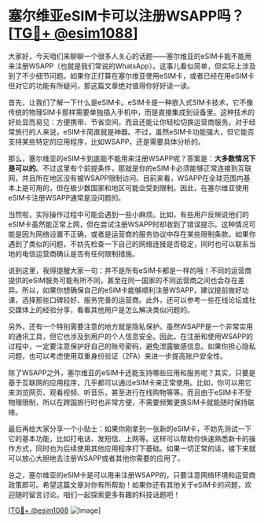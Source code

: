 # 塞尔维亚eSIM卡可以注册WSAPP吗？[[TG💪+ @esim1088](https://t.me/s/esim1088)]

大家好，今天咱们来聊聊一个很多人关心的话题——塞尔维亚的eSIM卡能不能用来注册WSAPP（也就是我们常说的WhatsApp）。这事儿看似简单，但实际上涉及到了不少细节问题。如果你正打算在塞尔维亚使用eSIM卡，或者已经在用eSIM卡但对它的功能有所疑问，那这篇文章绝对值得你好好读一读。

首先，让我们了解一下什么是eSIM卡。eSIM卡是一种嵌入式SIM卡技术，它不像传统的物理SIM卡那样需要单独插入手机中，而是直接集成到设备里。这种技术的好处显而易见：方便携带、节省空间，而且还能让你轻松切换运营商服务。对于经常旅行的人来说，eSIM卡简直就是神器。不过，虽然eSIM卡功能强大，但它能否支持某些特定的应用程序，比如WSAPP，还是需要具体分析的。

那么，塞尔维亚的eSIM卡到底能不能用来注册WSAPP呢？答案是：**大多数情况下是可以的**。不过这里有个前提条件，那就是你的eSIM卡必须能够正常连接到互联网，并且所在地区没有被WSAPP限制访问。目前来看，WSAPP在全球范围内基本上是可用的，但在极少数国家和地区可能会受到限制。因此，在塞尔维亚使用eSIM卡注册WSAPP通常是没问题的。

当然啦，实际操作过程中可能会遇到一些小麻烦。比如，有些用户反映说他们的eSIM卡虽然能正常上网，但在尝试注册WSAPP时却收到了错误提示。这种情况可能是因为网络设置不正确，或者是运营商的服务协议中存在某些限制条款。如果你遇到了类似的问题，不妨先检查一下自己的网络连接是否稳定，同时也可以联系当地的电信运营商确认是否有任何限制措施。

说到这里，我得提醒大家一句：并不是所有eSIM卡都是一样的哦！不同的运营商提供的eSIM服务可能有所不同，甚至在同一国家的不同运营商之间也会存在差异。所以，如果你想确保自己的eSIM卡能够顺利注册WSAPP，建议提前做好功课，选择那些口碑较好、服务完善的运营商。此外，还可以参考一些在线论坛或社交媒体上的经验分享，看看其他用户是怎么解决类似问题的。

另外，还有一个特别需要注意的地方就是隐私保护。虽然WSAPP是一个非常实用的通讯工具，但它也涉及到用户的个人信息安全。因此，在注册和使用WSAPP的过程中，一定要注意保护好自己的账号密码，避免泄露敏感信息。如果你担心隐私问题，也可以考虑使用双重身份验证（2FA）来进一步提高账户安全性。

除了WSAPP之外，塞尔维亚的eSIM卡还能支持哪些应用和服务呢？其实，只要是基于互联网的应用程序，几乎都可以通过eSIM卡来正常使用。比如，你可以用它来浏览网页、观看视频、听音乐，甚至进行在线购物等等。而且由于eSIM卡不受物理限制，所以在跨国旅行时也非常方便，不需要频繁更换SIM卡就能随时保持联络。

最后再给大家分享一个小贴士：如果你刚拿到一张新的eSIM卡，不妨先测试一下它的基本功能，比如打电话、发短信、上网等。这样可以帮助你快速熟悉新卡的操作方式，同时也为后续使用其他应用程序打下基础。如果一切正常的话，接下来就可以放心大胆地去注册WSAPP或者其他你需要的应用了。

总之，塞尔维亚的eSIM卡是可以用来注册WSAPP的，只要注意网络环境和运营商政策即可。希望这篇文章对你有所帮助！如果你还有其他关于eSIM卡的问题，欢迎随时留言讨论。咱们一起探索更多有趣的科技话题吧！

[[TG💪+ @esim1088](https://t.me/s/esim1088) ![Image](https://i.postimg.cc/4NQfJmqS/Snipaste-2025-05-13-00-14-12.png)]